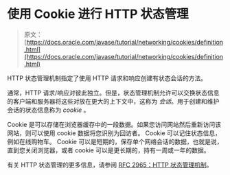 # 使用 Cookie 进行 HTTP 状态管理

> 原文： [https://docs.oracle.com/javase/tutorial/networking/cookies/definition.html](https://docs.oracle.com/javase/tutorial/networking/cookies/definition.html)

HTTP 状态管理机制指定了使用 HTTP 请求和响应创建有状态会话的方法。

通常，HTTP 请求/响应对彼此独立。但是，状态管理机制允许可以交换状态信息的客户端和服务器将这些对放在更大的上下文中，这称为 _会话_。用于创建和维护会话的状态信息称为 _cookie_ 。

Cookie 是可以存储在浏览器缓存中的一段数据。如果您访问网站然后重新访问该网站，则可以使用 cookie 数据将您识别为回访者。 Cookie 可以记住状态信息，例如在线购物车。 Cookie 可以是短期的，保存单个网络会话的数据，也就是说，直到您关闭浏览器，或者 cookie 可以是更长期的，持有一周或一年的数据。

有关 HTTP 状态管理的更多信息，请参阅 [RFC 2965：HTTP 状态管理机制](http://www.ietf.org/rfc/rfc2965.txt)。